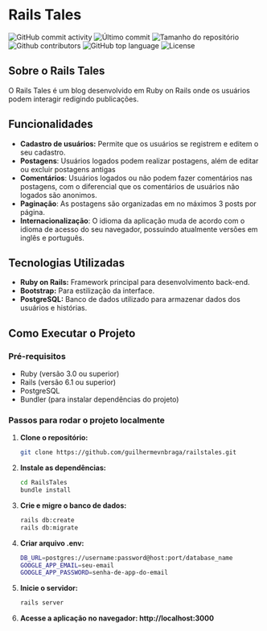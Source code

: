 # Rails Tales

<div>
    <img alt="GitHub commit activity" src="https://img.shields.io/github/commit-activity/t/guilhermevnbraga/railstales">
    <img alt="Último commit" src="https://img.shields.io/github/last-commit/guilhermevnbraga/railstales">
    <img alt="Tamanho do repositório" src="https://img.shields.io/github/repo-size/guilhermevnbraga/railstales">
    <img alt="Github contributors" src="https://img.shields.io/github/contributors/guilhermevnbraga/railstales">
    <img alt="GitHub top language" src="https://img.shields.io/github/languages/top/guilhermevnbraga/railstales">
    <img alt="License" src="https://img.shields.io/github/license/guilhermevnbraga/railstales">
</div>

## Sobre o Rails Tales

O Rails Tales é um blog desenvolvido em Ruby on Rails onde os usuários podem interagir redigindo publicações.

## Funcionalidades

- **Cadastro de usuários:** Permite que os usuários se registrem e editem o seu cadastro.
- **Postagens**: Usuários logados podem realizar postagens, além de editar ou excluir postagens antigas
- **Comentários**: Usuários logados ou não podem fazer comentários nas postagens, com o diferencial que os comentários de usuários não logados são anonimos.
- **Paginação**: As postagens são organizadas em no máximos 3 posts por página.
- **Internacionalização**: O idioma da aplicação muda de acordo com o idioma de acesso do seu navegador, possuindo atualmente versões em inglês e português.
  
## Tecnologias Utilizadas

- **Ruby on Rails:** Framework principal para desenvolvimento back-end.
- **Bootstrap:** Para estilização da interface.
- **PostgreSQL:** Banco de dados utilizado para armazenar dados dos usuários e histórias.

## Como Executar o Projeto

### Pré-requisitos

- Ruby (versão 3.0 ou superior)
- Rails (versão 6.1 ou superior)
- PostgreSQL
- Bundler (para instalar dependências do projeto)

### Passos para rodar o projeto localmente

1. **Clone o repositório:**

   ```bash
   git clone https://github.com/guilhermevnbraga/railstales.git
   ```

2. **Instale as dependências:**

    ```bash
    cd RailsTales
    bundle install
    ```

3. **Crie e migre o banco de dados:**

    ```bash
    rails db:create
    rails db:migrate
    ```

4. **Criar arquivo .env:**

    ```bash
    DB_URL=postgres://username:password@host:port/database_name
    GOOGLE_APP_EMAIL=seu-email
    GOOGLE_APP_PASSWORD=senha-de-app-do-email
    ```

5. **Inicie o servidor:**

    ```bash
    rails server
    ```

6. **Acesse a aplicação no navegador: http://localhost:3000**

